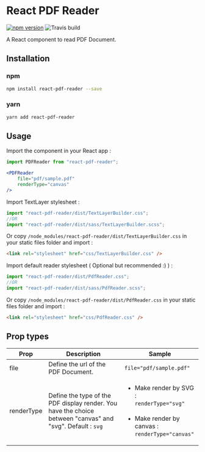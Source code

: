 # React PDF Reader
[![npm version](https://badge.fury.io/js/react-pdf-reader.svg)](https://badge.fury.io/js/react-pdf-reader)
![Travis build](https://travis-ci.org/kemy971/react-pdf-reader.svg?branch=feature%2Ftravisci)

A React component to read PDF Document.

## Installation

### npm

```bash
npm install react-pdf-reader --save
```

### yarn

```bash
yarn add react-pdf-reader
```

## Usage
Import the component in your React app :
```js
import PDFReader from "react-pdf-reader";
```

```jsx
<PDFReader
    file="pdf/sample.pdf"
    renderType="canvas"
/>
```

Import TextLayer stylesheet : 
```js
import "react-pdf-reader/dist/TextLayerBuilder.css";
//OR 
import "react-pdf-reader/dist/sass/TextLayerBuilder.scss";
```
Or copy `/node_modules/react-pdf-reader/dist/TextLayerBuilder.css` in your static files folder and import :
```html
<link rel="stylesheet" href="css/TextLayerBuilder.css" />
```

Import default reader stylesheet ( Optional but recommended :) )  : 
```js
import "react-pdf-reader/dist/PdfReader.css";
//OR 
import "react-pdf-reader/dist/sass/PdfReader.scss";
```
Or copy `/node_modules/react-pdf-reader/dist/PdfReader.css` in your static files folder and import :
```html
<link rel="stylesheet" href="css/PdfReader.css" />
```

## Prop types
Prop|Description|Sample
 --- | --- | ---
file| Define the url of the PDF Document.|`file="pdf/sample.pdf"`
renderType| Define the type of the PDF display render. You have the choice between "canvas" and "svg". Default : `svg`|<ul><li> Make render by SVG :<br/> `renderType="svg"`</li><br/><li>Make render by canvas : <br/> `renderType="canvas"`</li></ul>
